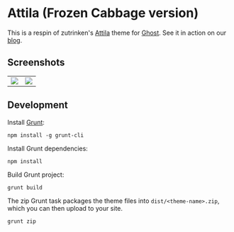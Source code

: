 # Attila (Frozen Cabbage version)

This is a respin of zutrinken's [Attila](https://github.com/zutrinken/attila) theme for [Ghost](http://github.com/tryghost/ghost/). See it in action on our [blog](https://frozencabbage.com).

## Screenshots

<table>
<tr>
<td valign="top">
<img src="https://raw.githubusercontent.com/zutrinken/attila/master/src/screenshot-desktop.jpg" />
</td>
<td valign="top">
<img src="https://raw.githubusercontent.com/zutrinken/attila/master/src/screenshot-mobile.jpg" />
</td>
</tr>
</table>

## Development

Install [Grunt](http://gruntjs.com/getting-started/):

	npm install -g grunt-cli

Install Grunt dependencies:

	npm install

Build Grunt project:

	grunt build

The zip Grunt task packages the theme files into `dist/<theme-name>.zip`, which you can then upload to your site.

	grunt zip

